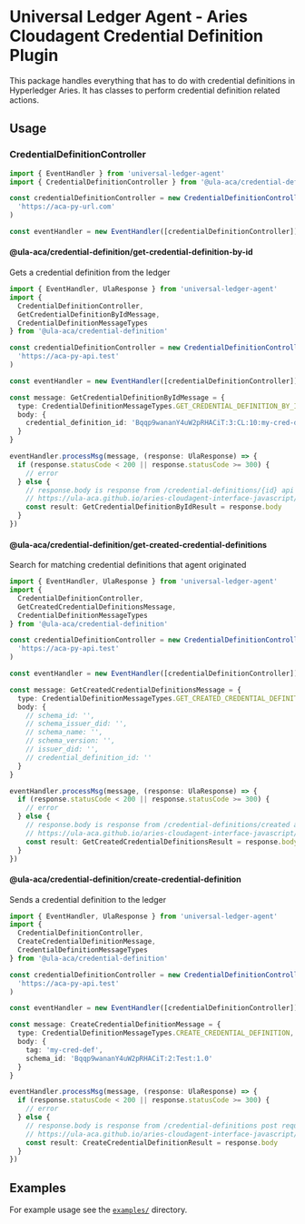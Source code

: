 # Universal Ledger Agent - Aries Cloudagent Credential Definition Plugin

This package handles everything that has to do with credential definitions in Hyperledger Aries. It has classes to perform credential definition related actions.

## Usage

### CredentialDefinitionController

```typescript
import { EventHandler } from 'universal-ledger-agent'
import { CredentialDefinitionController } from '@ula-aca/credential-definition'

const credentialDefinitionController = new CredentialDefinitionController(
  'https://aca-py-url.com'
)

const eventHandler = new EventHandler([credentialDefinitionController])
```

#### @ula-aca/credential-definition/get-credential-definition-by-id

Gets a credential definition from the ledger

```typescript
import { EventHandler, UlaResponse } from 'universal-ledger-agent'
import {
  CredentialDefinitionController,
  GetCredentialDefinitionByIdMessage,
  CredentialDefinitionMessageTypes
} from '@ula-aca/credential-definition'

const credentialDefinitionController = new CredentialDefinitionController(
  'https://aca-py-api.test'
)

const eventHandler = new EventHandler([credentialDefinitionController])

const message: GetCredentialDefinitionByIdMessage = {
  type: CredentialDefinitionMessageTypes.GET_CREDENTIAL_DEFINITION_BY_ID,
  body: {
    credential_definition_id: 'Bqqp9wananY4uW2pRHACiT:3:CL:10:my-cred-def'
  }
}

eventHandler.processMsg(message, (response: UlaResponse) => {
  if (response.statusCode < 200 || response.statusCode >= 300) {
    // error
  } else {
    // response.body is response from /credential-definitions/{id} api endpoint in aca-py
    // https://ula-aca.github.io/aries-cloudagent-interface-javascript/#/credential-definition/get_credential_definitions__id_
    const result: GetCredentialDefinitionByIdResult = response.body
  }
})
```

#### @ula-aca/credential-definition/get-created-credential-definitions

Search for matching credential definitions that agent originated

```typescript
import { EventHandler, UlaResponse } from 'universal-ledger-agent'
import {
  CredentialDefinitionController,
  GetCreatedCredentialDefinitionsMessage,
  CredentialDefinitionMessageTypes
} from '@ula-aca/credential-definition'

const credentialDefinitionController = new CredentialDefinitionController(
  'https://aca-py-api.test'
)

const eventHandler = new EventHandler([credentialDefinitionController])

const message: GetCreatedCredentialDefinitionsMessage = {
  type: CredentialDefinitionMessageTypes.GET_CREATED_CREDENTIAL_DEFINITIONS,
  body: {
    // schema_id: '',
    // schema_issuer_did: '',
    // schema_name: '',
    // schema_version: '',
    // issuer_did: '',
    // credential_definition_id: ''
  }
}

eventHandler.processMsg(message, (response: UlaResponse) => {
  if (response.statusCode < 200 || response.statusCode >= 300) {
    // error
  } else {
    // response.body is response from /credential-definitions/created api endpoint in aca-py
    // https://ula-aca.github.io/aries-cloudagent-interface-javascript/#/credential-definition/get_credential_definitions_created
    const result: GetCreatedCredentialDefinitionsResult = response.body
  }
})
```

#### @ula-aca/credential-definition/create-credential-definition

Sends a credential definition to the ledger

```typescript
import { EventHandler, UlaResponse } from 'universal-ledger-agent'
import {
  CredentialDefinitionController,
  CreateCredentialDefinitionMessage,
  CredentialDefinitionMessageTypes
} from '@ula-aca/credential-definition'

const credentialDefinitionController = new CredentialDefinitionController(
  'https://aca-py-api.test'
)

const eventHandler = new EventHandler([credentialDefinitionController])

const message: CreateCredentialDefinitionMessage = {
  type: CredentialDefinitionMessageTypes.CREATE_CREDENTIAL_DEFINITION,
  body: {
    tag: 'my-cred-def',
    schema_id: 'Bqqp9wananY4uW2pRHACiT:2:Test:1.0'
  }
}

eventHandler.processMsg(message, (response: UlaResponse) => {
  if (response.statusCode < 200 || response.statusCode >= 300) {
    // error
  } else {
    // response.body is response from /credential-definitions post request api endpoint in aca-py
    // https://ula-aca.github.io/aries-cloudagent-interface-javascript/#/credential-definition/post_credential_definitions
    const result: CreateCredentialDefinitionResult = response.body
  }
})
```

## Examples

For example usage see the [`examples/`](./examples) directory.
